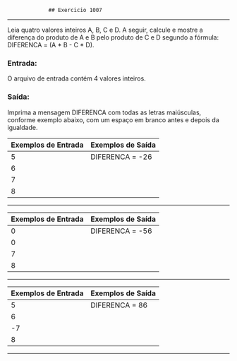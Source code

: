                  ## Exercicio 1007
-----------------------------------------------------------------------------------------------------
Leia quatro valores inteiros A, B, C e D. A seguir, calcule e mostre a diferença do produto de A e B pelo produto de C e D segundo a fórmula: DIFERENCA = (A * B - C * D).

 ### Entrada:
O arquivo de entrada contém 4 valores inteiros.

### Saída:
Imprima a mensagem DIFERENCA com todas as letras maiúsculas, conforme exemplo abaixo, com um espaço em branco antes e depois da igualdade.

| Exemplos de Entrada | 	Exemplos de Saída  |
| ------------- | ------------- |
| 5  | DIFERENCA = -26  |
| 6  |  |
| 7 |  |
| 8  |  |
----------------------------------------------------
| Exemplos de Entrada | 	Exemplos de Saída  |
| ------------- | ------------- |
| 0 | DIFERENCA = -56  |
| 0  |  |
| 7  |  |
| 8  |  |
---------------------------------------------------
| Exemplos de Entrada | 	Exemplos de Saída  |
| ------------- | ------------- |
| 5 | DIFERENCA = 86  |
| 6  |  |
| -7  |  |
| 8  |  |
---------------------------------------------------



